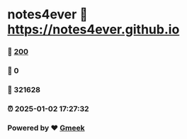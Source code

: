 # notes4ever :link: https://notes4ever.github.io 
### :page_facing_up: [200](https://notes4ever.github.io/tag.html) 
### :speech_balloon: 0 
### :hibiscus: 321628 
### :alarm_clock: 2025-01-02 17:27:32 
### Powered by :heart: [Gmeek](https://github.com/Meekdai/Gmeek)
